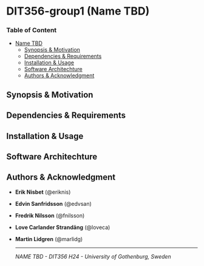 # DIT356-group1 (Name TBD)

<h3>Table of Content </h3>

- [Name TBD](https://git.chalmers.se/courses/dit355/2024/student_teams/dit356_2024_01/dit356-group1#dit356-group1)
  * [Synopsis & Motivation](#synopsis-motivation)
  * [Dependencies & Requirements](#dependencies-requirements)
  * [Installation & Usage](#installation-usage)
  * [Software Architechture](#software-architechture)
  * [Authors & Acknowledgment](#authors-acknowledgment)


## <a id="synopsis-motivation"></a>Synopsis & Motivation 


## <a id="dependencies-requirements"></a>Dependencies & Requirements


## <a id="installation-usage"></a>Installation & Usage


## <a id="software-architechture"></a>Software Architechture 



## <a id="authors-acknowledgment"></a>Authors & Acknowledgment

* **Erik Nisbet** (@eriknis)

* **Edvin Sanfridsson** (@edvsan)

* **Fredrik Nilsson** (@fnilsson)

* **Love Carlander Strandäng** (@loveca)

* **Martin Lidgren** (@marlidg)



    -------------------------------------------------------

    _NAME TBD - DIT356 H24 - University of Gothenburg, Sweden_
